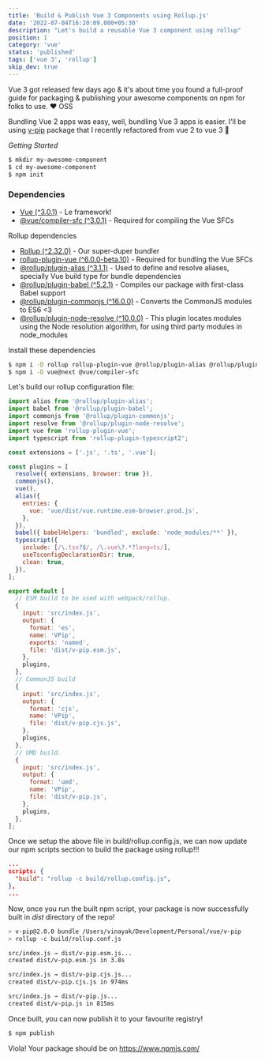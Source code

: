 ```yaml
---
title: 'Build & Publish Vue 3 Components using Rollup.js'
date: '2022-07-04T16:20:09.000+05:30'
description: "Let's build a reusable Vue 3 component using rollup"
position: 1
category: 'vue'
status: 'published'
tags: ['vue 3', 'rollup']
skip_dev: true
---
```


Vue 3 got released few days ago & it's about time you found a full-proof guide for packaging & publishing your awesome components on npm for folks to use. <span class="blinking-heart">❤️</span> OSS

Bundling Vue 2 apps was easy, well, bundling Vue 3 apps is easier. I'll be using <a href="https://github.com/vinayakkulkarni/v-pip" target="_blank">v-pip</a> package that I recently refactored from vue 2 to vue 3 🥳

_Getting Started_

```sh
$ mkdir my-awesome-component
$ cd my-awesome-component
$ npm init
```

### Dependencies

- [Vue (^3.0.1)](https://v3.vuejs.org/guide/introduction.html) - Le framework!
- [@vue/compiler-sfc (^3.0.1)](https://www.npmjs.com/package/@vue/compiler-sfc) - Required for compiling the Vue SFCs

Rollup dependencies

- [Rollup (^2.32.0)](https://rollupjs.org/) - Our super-duper bundler
- [rollup-plugin-vue (^6.0.0-beta.10)](https://github.com/vuejs/rollup-plugin-vue) - Required for bundling the Vue SFCs
- [@rollup/plugin-alias (^3.1.1)](https://github.com/rollup/plugins/tree/master/packages/alias) - Used to define and resolve aliases, specially Vue build type for bundle dependencies
- [@rollup/plugin-babel (^5.2.1)](https://github.com/rollup/plugins/tree/master/packages/babel) - Compiles our package with first-class Babel support
- [@rollup/plugin-commonjs (^16.0.0)](https://github.com/rollup/plugins/tree/master/packages/babel) - Converts the CommonJS modules to ES6 <3
- [@rollup/plugin-node-resolve (^10.0.0)](https://github.com/rollup/plugins/tree/master/packages/babel) - This plugin locates modules using the Node resolution algorithm, for using third party modules in node_modules


Install these dependencies

```sh
$ npm i -D rollup rollup-plugin-vue @rollup/plugin-alias @rollup/plugin-babel @rollup/plugin-commonjs @rollup/plugin-node-resolve
$ npm i -D vue@next @vue/compiler-sfc
```

Let's build our rollup configuration file:


```js
import alias from '@rollup/plugin-alias';
import babel from '@rollup/plugin-babel';
import commonjs from '@rollup/plugin-commonjs';
import resolve from '@rollup/plugin-node-resolve';
import vue from 'rollup-plugin-vue';
import typescript from 'rollup-plugin-typescript2';

const extensions = ['.js', '.ts', '.vue'];

const plugins = [
  resolve({ extensions, browser: true }),
  commonjs(),
  vue(),
  alias({
    entries: {
      vue: 'vue/dist/vue.runtime.esm-browser.prod.js',
    },
  }),
  babel({ babelHelpers: 'bundled', exclude: 'node_modules/**' }),
  typescript({
    include: [/\.tsx?$/, /\.vue\?.*?lang=ts/],
    useTsconfigDeclarationDir: true,
    clean: true,
  }),
];

export default [
  // ESM build to be used with webpack/rollup.
  {
    input: 'src/index.js',
    output: {
      format: 'es',
      name: 'VPip',
      exports: 'named',
      file: 'dist/v-pip.esm.js',
    },
    plugins,
  },
  // CommonJS build
  {
    input: 'src/index.js',
    output: {
      format: 'cjs',
      name: 'VPip',
      file: 'dist/v-pip.cjs.js',
    },
    plugins,
  },
  // UMD build.
  {
    input: 'src/index.js',
    output: {
      format: 'umd',
      name: 'VPip',
      file: 'dist/v-pip.js',
    },
    plugins,
  },
];
```

Once we setup the above file in build/rollup.config.js, we can now update our npm scripts section to build the package using rollup!!!

```json
...
scripts: {
  "build": "rollup -c build/rollup.config.js",
},
...
```

Now, once you run the built npm script, your package is now successfully built in _dist_ directory of the repo!

```sh
> v-pip@2.0.0 bundle /Users/vinayak/Development/Personal/vue/v-pip
> rollup -c build/rollup.conf.js

src/index.js → dist/v-pip.esm.js...
created dist/v-pip.esm.js in 3.8s

src/index.js → dist/v-pip.cjs.js...
created dist/v-pip.cjs.js in 974ms

src/index.js → dist/v-pip.js...
created dist/v-pip.js in 815ms
```

Once built, you can now publish it to your favourite registry!

```sh
$ npm publish
```

Viola! Your package should be on https://www.npmjs.com/
